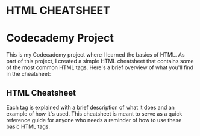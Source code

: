 HTML CHEATSHEET
================


# Codecademy Project

This is my Codecademy project where I learned the basics of HTML. As part of this project, I created a simple HTML cheatsheet that contains some of the most common HTML tags. Here's a brief overview of what you'll find in the cheatsheet:

## HTML Cheatsheet


Each tag is explained with a brief description of what it does and an example of how it's used. This cheatsheet is meant to serve as a quick reference guide for anyone who needs a reminder of how to use these basic HTML tags.

